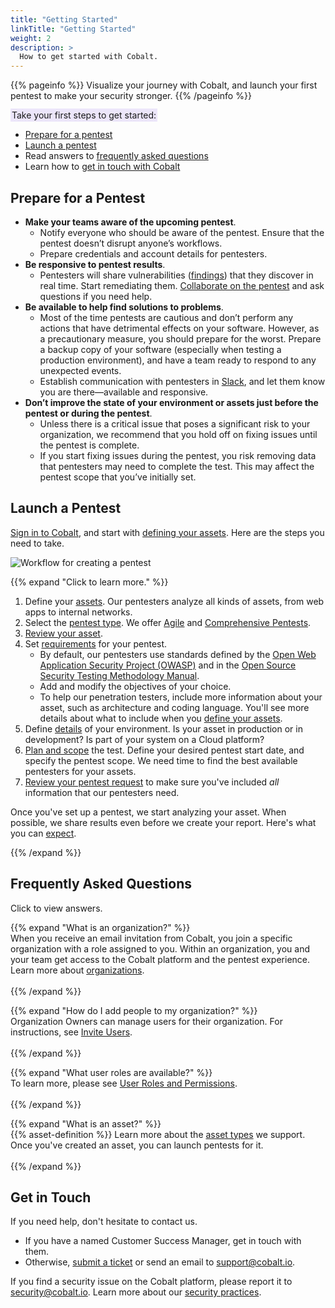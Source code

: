 ```yaml
---
title: "Getting Started"
linkTitle: "Getting Started"
weight: 2
description: >
  How to get started with Cobalt.
---
```


{{% pageinfo %}}
Visualize your journey with Cobalt, and launch your first pentest to make your security stronger.
{{% /pageinfo %}}

<span style="background-color: #ECE6FA; padding: 2px;">Take your first steps to get started:</span>

- [Prepare for a pentest](#prepare-for-a-pentest)
- [Launch a pentest](#launch-a-pentest)
- Read answers to [frequently asked questions](#frequently-asked-questions)
- Learn how to [get in touch with Cobalt](#get-in-touch)

## Prepare for a Pentest

- **Make your teams aware of the upcoming pentest**.
  - Notify everyone who should be aware of the pentest. Ensure that the pentest doesn’t disrupt anyone’s workflows.
  - Prepare credentials and account details for pentesters.
- **Be responsive to pentest results**.
  - Pentesters will share vulnerabilities ([findings](/platform-deep-dive/pentests/findings/)) that they discover in real time. Start remediating them. [Collaborate on the pentest](/platform-deep-dive/collaboration/collaborate-on-pentests/) and ask questions if you need help.
- **Be available to help find solutions to problems**.
  - Most of the time pentests are cautious and don’t perform any actions that have detrimental effects on your software. However, as a precautionary measure, you should prepare for the worst. Prepare a backup copy of your software (especially when testing a production environment), and have a team ready to respond to any unexpected events.
  - Establish communication with pentesters in [Slack](/platform-deep-dive/collaboration/collaborate-on-pentests/#use-slack-for-communication), and let them know you are there—available and responsive.
- **Don’t improve the state of your environment or assets just before the pentest or during the pentest**.
  - Unless there is a critical issue that poses a significant risk to your organization, we recommend that you hold off on fixing issues until the pentest is complete.
  - If you start fixing issues during the pentest, you risk removing data that pentesters may need to complete the test. This may affect the pentest scope that you’ve initially set.

## Launch a Pentest

[Sign in to Cobalt](/getting-started/sign-in/), and start with [defining your assets](/getting-started/assets/). Here are the steps you need to take.

![Workflow for creating a pentest](/gsg/CreatePentestFlowFull.png "Workflow for creating a pentest")

{{% expand "Click to learn more." %}}

1. Define your [assets](/getting-started/assets/). Our pentesters analyze all kinds of
   assets, from web apps to internal networks.
1. Select the [pentest type](/getting-started/select-pentest-type/). We offer [Agile](/getting-started/glossary/#agile-pentest) and [Comprehensive Pentests](/getting-started/glossary/#comprehensive-pentest).
1. [Review your asset](/getting-started/review-asset/).
1. Set [requirements](/getting-started/pentest-objectives/) for your pentest.
   - By default, our pentesters use standards defined by the
     [Open Web Application Security
     Project (OWASP)](/getting-started/glossary/#open-web-application-security-project-owasp) and in
     the [Open Source Security Testing Methodology
     Manual](/getting-started/glossary/#open-source-security-testing-methodology-manual-osstmm).
   - Add and modify the objectives of your choice.
   - To help our penetration testers, include more information about your asset,
     such as architecture and coding language. You'll see more details about
     what to include when you [define your assets](/getting-started/assets/).
1. Define [details](/getting-started/details/) of your environment.
   Is your asset in production or in development? Is part of your system
   on a Cloud platform?
1. [Plan and scope](/getting-started/planning/) the test. Define your desired pentest start
   date, and specify the pentest scope. We need time to find the best available pentesters for your assets.
1. [Review your pentest request](/getting-started/review-pentest/) to make
   sure you've included _all_ information that our pentesters need.

Once you've set up a pentest, we start analyzing your asset. When
possible, we share results even before we create your report. Here's what
you can [expect](/getting-started/what-to-expect/).

{{% /expand %}}

## Frequently Asked Questions

Click <i style="font-size:x-large; color: #0047AB" class="fas fa-chevron-right"></i> to view answers.

{{% expand "What is an organization?" %}}
<br>
When you receive an email invitation from Cobalt, you join a specific organization with a role assigned to you. Within an organization, you and your team get access to the Cobalt platform and the pentest experience. Learn more about <a href="/platform-deep-dive/collaboration/organization/">organizations</a>.
<br><br>
{{% /expand %}}

{{% expand "How do I add people to my organization?" %}}
<br>
Organization Owners can manage users for their organization. For instructions, see <a href="/platform-deep-dive/collaboration/organization/manage-users/#invite-users">Invite Users</a>.
<br><br>
{{% /expand %}}

{{% expand "What user roles are available?" %}}
<br>
To learn more, please see <a href="/platform-deep-dive/collaboration/user-roles/">User Roles and Permissions</a>.
<br><br>
{{% /expand %}}

{{% expand "What is an asset?" %}}
<br>
{{% asset-definition %}} Learn more about the <a href="/platform-deep-dive/assets/asset-types/">asset types</a> we support. Once you've created an asset, you can launch pentests for it.
<br><br>
{{% /expand %}}

## Get in Touch

If you need help, don't hesitate to contact us.

- If you have a named Customer Success Manager, get in touch with them.
- Otherwise, [submit a ticket](https://cobaltio.zendesk.com/hc/en-us/requests/new) or send an email to support@cobalt.io.

If you find a security issue on the Cobalt platform, please report it to security@cobalt.io. Learn more about our [security practices](https://cobalt.io/security/practices).
